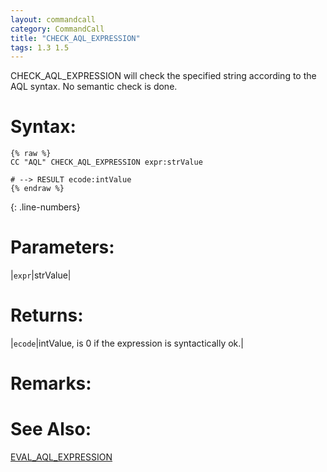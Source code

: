 ```yaml
---
layout: commandcall
category: CommandCall
title: "CHECK_AQL_EXPRESSION"
tags: 1.3 1.5
---
```


CHECK_AQL_EXPRESSION will check the specified string according to the AQL syntax. No semantic check is done.

# Syntax:  

```adoscript
{% raw %}
CC "AQL" CHECK_AQL_EXPRESSION expr:strValue

# --> RESULT ecode:intValue
{% endraw %}
```
{: .line-numbers}

# Parameters:  

|`expr`|strValue|

# Returns:  

|`ecode`|intValue, is 0 if the expression is syntactically ok.|

# Remarks:



# See Also:  

[EVAL_AQL_EXPRESSION](eval_aql_expression.html "EVAL_AQL_EXPRESSION")  


